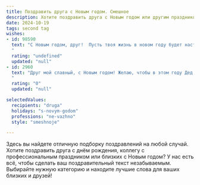 ```yaml
---
title: Поздравить друга с Новым годом. Смешное
description: Хотите поздравить друга с Новым годом или другим праздником? Наш ИИ создаст незабываемое поздравление, а вы обязательно выделитесь среди других.  
date: 2024-10-19
tags: second tag
wishes:
- id: 98590
  text: "С Новым годом, друг!  Пусть твоя жизнь в новом году будет настолько же насыщена событиями, как твой холодильник перед праздниками, только вместо оливье —  достижениями, вместо мандаринов —  подарками судьбы, а вместо шампанского —  искрящимся счастьем!  Главное — не переборщи с последним, а то на утро придется лечить не только похмелье, но и последствия грандиозных новогодних свершений!
  "
  rating: "undefined"
  updated: "null"
- id: 2960
  text: "Друг мой славный, с Новым годом! Желаю, чтобы в этом году Дед Мороз, споткнувшись об твой мешок желаний, воскликнул: «Ёшкин кот, вот это запросы!»
  "
  rating: "0"
  updated: "null"

selectedValues:
  recipients: "druga"
  holidays: "s-novym-godom"
  professions: "ne-vazhno"
  style: "smeshnoje"

---
```


Здесь вы найдете отличную подборку поздравлений на любой случай. 
Хотите поздравить друга с днём рождения, коллегу с профессиональным праздником или близких с Новым годом? У нас есть всё, чтобы сделать ваш поздравительный текст незабываемым. Выбирайте нужную категорию и находите лучшие слова для ваших близких и друзей!
